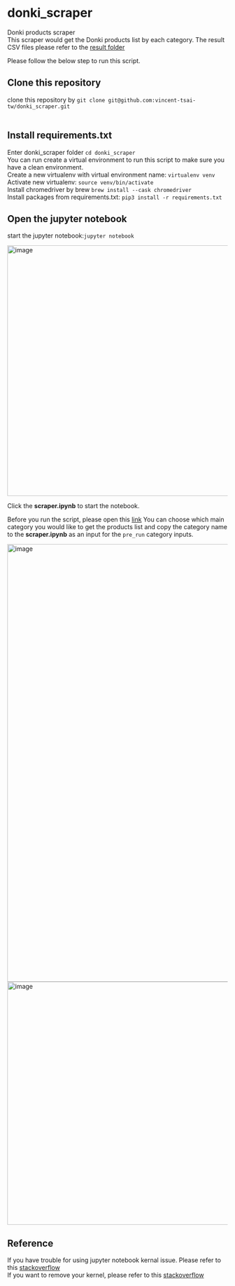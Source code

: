 # donki_scraper
Donki products scraper <br/>
This scraper would get the Donki products list by each category.
The result CSV files please refer to the [result folder](https://github.com/vincent-tsai-tw/donki_scraper/tree/main/result) 

Please follow the below step to run this script.
<br/>

## Clone this repository ##
clone this repository by `git clone git@github.com:vincent-tsai-tw/donki_scraper.git` <br/>
<br/>

## Install requirements.txt <br/>
Enter donki_scraper folder `cd donki_scraper` <br/>
You can run create a virtual environment to run this script to make sure you have a clean environment. <br/>
Create a new virtualenv with virtual environment name: `virtualenv venv` <br/>
Activate new virtualenv: `source venv/bin/activate`<br/>
Install chromedriver by brew `brew install --cask chromedriver`<br/>
Install packages from requirements.txt: `pip3 install -r requirements.txt`<br/>

## Open the jupyter notebook
start the jupyter notebook:`jupyter notebook`

<img width="572" alt="image" src="https://user-images.githubusercontent.com/67896676/171989796-1d0bebe6-8494-40b7-9858-44775e22a028.png">


Click the **scraper.ipynb** to start the notebook.

Before you run the script, please open this [link](https://mpglobal.donki.com/ec-web/d/pcd?titleStr=5YyW5aaG5ZOB&gpId=gm-0004?lan=zh-tw)
You can choose which main category you would like to get the products list and copy the category name to the **scraper.ipynb** as an input for the `pre_run` category inputs.

<img width="999" alt="image" src="https://user-images.githubusercontent.com/67896676/171989854-0899e84b-b8b1-4849-92e0-a0379eb16c0d.png">

<img width="555" alt="image" src="https://user-images.githubusercontent.com/67896676/171989986-71d156ca-2f4e-4b47-9ede-127d181fee9e.png">



## Reference ##
If you have trouble for using jupyter notebook kernal issue.
Please refer to this [stackoverflow](https://stackoverflow.com/questions/58405650/jupyter-notebook-and-virtualenv) <br/>
If you want to remove your kernel, please refer to this [stackoverflow](https://stackoverflow.com/questions/42635310/remove-kernel-on-jupyter-notebook) <br/>
